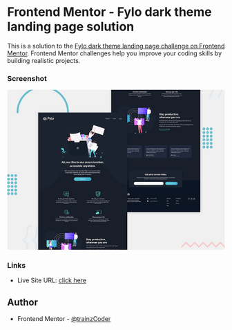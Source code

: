# Frontend Mentor - Fylo dark theme landing page solution

This is a solution to the [Fylo dark theme landing page challenge on Frontend Mentor](https://www.frontendmentor.io/challenges/fylo-dark-theme-landing-page-5ca5f2d21e82137ec91a50fd). Frontend Mentor challenges help you improve your coding skills by building realistic projects.

### Screenshot

![](assets/desktop-preview.jpg)

### Links

- Live Site URL: [click here](https://fylo-dark-theme-trz.netlify.app)

## Author

- Frontend Mentor - [@trainzCoder](https://www.frontendmentor.io/profile/trainzCoder)
